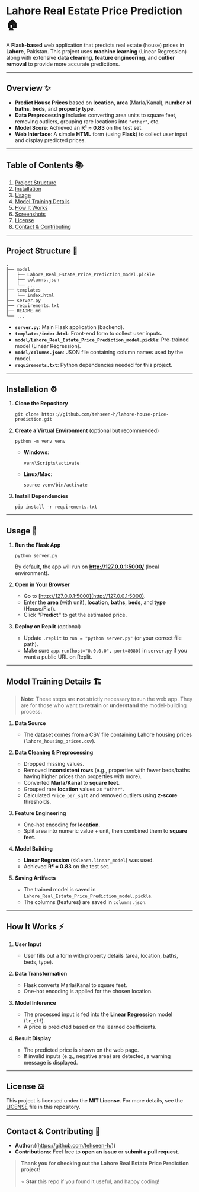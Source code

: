 # Lahore Real Estate Price Prediction 🏠

A **Flask-based** web application that predicts real estate (house) prices in **Lahore**, Pakistan. This project uses **machine learning** (Linear Regression) along with extensive **data cleaning**, **feature engineering**, and **outlier removal** to provide more accurate predictions.

---

## Overview ✨

- **Predict House Prices** based on **location**, **area** (Marla/Kanal), **number of baths**, **beds**, and **property type**.  
- **Data Preprocessing** includes converting area units to square feet, removing outliers, grouping rare locations into `"other"`, etc.  
- **Model Score**: Achieved an **R² ≈ 0.83** on the test set.  
- **Web Interface**: A simple **HTML** form (using **Flask**) to collect user input and display predicted prices.

---

## Table of Contents 📚

1. [Project Structure](#project-structure-)
2. [Installation](#installation-)
3. [Usage](#usage-)
4. [Model Training Details](#model-training-details-)
5. [How It Works](#how-it-works-)
6. [Screenshots](#screenshots-)
7. [License](#license-)
8. [Contact & Contributing](#contact--contributing-)

---

## Project Structure 📂

    .
    ├── model
    │   ├── Lahore_Real_Estate_Price_Prediction_model.pickle
    │   ├── columns.json
    │   └── ...
    ├── templates
    │   └── index.html
    ├── server.py
    ├── requirements.txt
    ├── README.md
    └── ...

- **`server.py`**: Main Flask application (backend).  
- **`templates/index.html`**: Front-end form to collect user inputs.  
- **`model/Lahore_Real_Estate_Price_Prediction_model.pickle`**: Pre-trained model (Linear Regression).  
- **`model/columns.json`**: JSON file containing column names used by the model.  
- **`requirements.txt`**: Python dependencies needed for this project.  

---

## Installation ⚙️

1. **Clone the Repository**  
    ```
    git clone https://github.com/tehseen-h/lahore-house-price-prediction.git
   
    ```

2. **Create a Virtual Environment** (optional but recommended)  
    ```
    python -m venv venv
    ```
    - **Windows**:  
      ```
      venv\Scripts\activate
      ```
    - **Linux/Mac**:  
      ```
      source venv/bin/activate
      ```

3. **Install Dependencies**  
    ```
    pip install -r requirements.txt
    ```

---

## Usage 🚀

1. **Run the Flask App**  
    ```
    python server.py
    ```
   By default, the app will run on **http://127.0.0.1:5000/** (local environment).

2. **Open in Your Browser**  
   - Go to [http://127.0.0.1:5000](http://127.0.0.1:5000).  
   - Enter the **area** (with unit), **location**, **baths**, **beds**, and **type** (House/Flat).  
   - Click **"Predict"** to get the estimated price.

3. **Deploy on Replit** (optional)  
   - Update `.replit` to `run = "python server.py"` (or your correct file path).  
   - Make sure `app.run(host="0.0.0.0", port=8080)` in `server.py` if you want a public URL on Replit.

---

## Model Training Details 🏗️

> **Note**: These steps are **not** strictly necessary to run the web app. They are for those who want to **retrain** or **understand** the model-building process.

1. **Data Source**  
   - The dataset comes from a CSV file containing Lahore housing prices (`lahore_housing_prices.csv`).

2. **Data Cleaning & Preprocessing**  
   - Dropped missing values.  
   - Removed **inconsistent rows** (e.g., properties with fewer beds/baths having higher prices than properties with more).  
   - Converted **Marla/Kanal** to **square feet**.  
   - Grouped rare **location** values as `"other"`.  
   - Calculated `Price_per_sqft` and removed outliers using **z-score** thresholds.

3. **Feature Engineering**  
   - One-hot encoding for **location**.  
   - Split area into numeric value + unit, then combined them to **square feet**.

4. **Model Building**  
   - **Linear Regression** (`sklearn.linear_model`) was used.  
   - Achieved **R² ≈ 0.83** on the test set.

5. **Saving Artifacts**  
   - The trained model is saved in `Lahore_Real_Estate_Price_Prediction_model.pickle`.  
   - The columns (features) are saved in `columns.json`.

---

## How It Works ⚡

1. **User Input**  
   - User fills out a form with property details (area, location, baths, beds, type).

2. **Data Transformation**  
   - Flask converts Marla/Kanal to square feet.  
   - One-hot encoding is applied for the chosen location.

3. **Model Inference**  
   - The processed input is fed into the **Linear Regression** model (`lr_clf`).  
   - A price is predicted based on the learned coefficients.

4. **Result Display**  
   - The predicted price is shown on the web page.  
   - If invalid inputs (e.g., negative area) are detected, a warning message is displayed.

---

## License ⚖️

This project is licensed under the **MIT License**. For more details, see the [LICENSE](LICENSE) file in this repository.

---

## Contact & Contributing 🤝

- **Author**:((https://github.com/tehseen-h/))  
- **Contributions**: Feel free to **open an issue** or **submit a pull request**.  

> **Thank you for checking out the Lahore Real Estate Price Prediction project!**  
>  
> ⭐ **Star** this repo if you found it useful, and happy coding!
